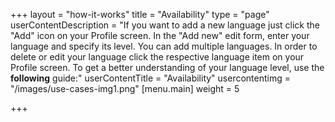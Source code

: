 +++
layout = "how-it-works"
title = "Availability"
type = "page"
userContentDescription = "If you want to add a new language just click the \"Add\" icon on your Profile screen. In the \"Add new\" edit form, enter your language and specify its level. You can add multiple languages. In order to delete or edit your language click the respective language item on your Profile screen. To get a better understanding of your language level, use the **following** guide:"
userContentTitle = "Availability"
usercontentimg = "/images/use-cases-img1.png"
[menu.main]
weight = 5

+++
